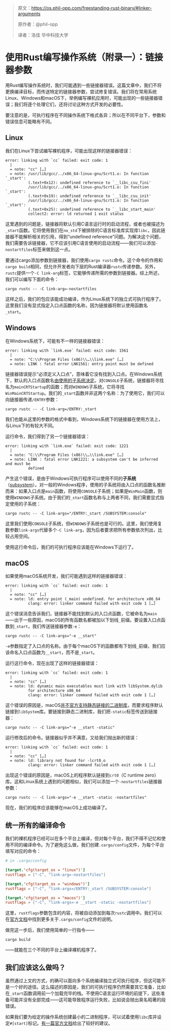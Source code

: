 >原文：https://os.phil-opp.com/freestanding-rust-binary/#linker-arguments
>
>原作者：@phil-opp
>
>译者：洛佳  华中科技大学

# 使用Rust编写操作系统（附录一）：链接器参数

用Rust编写操作系统时，我们可能遇到一些链接器错误。这篇文章中，我们不将更换编译目标，而传送特定的链接器参数，尝试修复错误。我们将在常用系统Linux、Windows和macOS下，举例编写裸机应用时，可能出现的一些链接器错误；我们将逐个处理它们，还将讨论这种方式开发的必要性。

要注意的是，可执行程序在不同操作系统下格式各异；所以在不同平台下，参数和错误信息可能略有不同。

## Linux

我们在Linux下尝试编写裸机程序，可能出现这样的链接器错误：

```
error: linking with `cc` failed: exit code: 1
  |
  = note: "cc" […]
  = note: /usr/lib/gcc/../x86_64-linux-gnu/Scrt1.o: In function `_start':
          (.text+0x12): undefined reference to `__libc_csu_fini'
          /usr/lib/gcc/../x86_64-linux-gnu/Scrt1.o: In function `_start':
          (.text+0x19): undefined reference to `__libc_csu_init'
          /usr/lib/gcc/../x86_64-linux-gnu/Scrt1.o: In function `_start':
          (.text+0x25): undefined reference to `__libc_start_main'
          collect2: error: ld returned 1 exit status
```

这里遇到的问题是，链接器将默认引用C语言运行时的启动流程，或者也被描述为`_start`函数。它将使用我们在`no_std`下被排除的C语言标准库实现库`libc`，因此链接器不能解析相关的引用，得到“undefined reference”问题。为解决这个问题，我们需要告诉链接器，它不应该引用C语言使用的启动流程——我们可以添加`-nostartfiles`标签来做到这一点。

要通过cargo添加参数到链接器，我们使用`cargo rustc`命令。这个命令的作用和`cargo build`相同，但允许开发者向下层的Rust编译器`rustc`传递参数。另外，`rustc`提供一个`-C link-arg`标签，它能够传递所需的参数到链接器。综上所述，我们可以编写下面的命令：

```
cargo rustc -- -C link-arg=-nostartfiles
```

这样之后，我们的包应该能成功编译，作为Linux系统下的独立式可执行程序了。这里我们没有显式指定入口点函数的名称，因为链接器将默认使用函数名`_start`。

## Windows

在Windows系统下，可能有不一样的链接器错误：

```
error: linking with `link.exe` failed: exit code: 1561
  |
  = note: "C:\\Program Files (x86)\\…\\link.exe" […]
  = note: LINK : fatal error LNK1561: entry point must be defined
```

链接器错误提示“必须定义入口点”，意味着它没有找到入口点。在Windows系统下，默认的入口点函数名[由使用的子系统决定](https://docs.microsoft.com/en-us/cpp/build/reference/entry-entry-point-symbol)。对`CONSOLE`子系统，链接器将寻找名为`mainCRTStartup`的函数；而对`WINDOWS`子系统，它将寻找`WinMainCRTStartup`。我们的`_start`函数并非这两个名称：为了使用它，我们可以向链接器传递`/ENTRY`参数：

```
cargo rustc -- -C link-arg=/ENTRY:_start
```

我们也能从这里的参数的格式中看到，Windows系统下的链接器在使用方法上，与Linux下的有较大不同。

运行命令，我们得到了另一个链接器错误：

```
error: linking with `link.exe` failed: exit code: 1221
  |
  = note: "C:\\Program Files (x86)\\…\\link.exe" […]
  = note: LINK : fatal error LNK1221: a subsystem can't be inferred and must be
          defined
```

产生这个错误，是由于Windows可执行程序可以使用不同的**子系统**（[subsystem](https://docs.microsoft.com/en-us/cpp/build/reference/entry-entry-point-symbol)）。对一般的Windows程序，使用的子系统将由入口点的函数名推断而来：如果入口点是`main`函数，将使用`CONSOLE`子系统；如果是`WinMain`函数，则使用`WINDOWS`子系统。由于我们的`_start`函数名称与上两者不同，我们需要显式指定使用的子系统：

```
cargo rustc -- -C link-args="/ENTRY:_start /SUBSYSTEM:console"
```

这里我们使用`CONSOLE`子系统，但`WINDOWS`子系统也是可行的。这里，我们使用复数参数`link-args`代替多个`-C link-arg`，因为后者要求把所有参数依次列出，比较占用空间。

使用这行命令后，我们的可执行程序应该能在Windows下运行了。

## macOS

如果使用macOS系统开发，我们可能遇到这样的链接器错误：

```
error: linking with `cc` failed: exit code: 1
  |
  = note: "cc" […]
  = note: ld: entry point (_main) undefined. for architecture x86_64
          clang: error: linker command failed with exit code 1 […]
```

这个错误消息告诉我们，链接器不能找到默认的入口点函数，它被命名为`main`——出于一些原因，macOS的所有函数名都被加以下划线`_`前缀。要设置入口点函数到`_start`，我们传送链接器参数`-e`：

```
cargo rustc -- -C link-args="-e __start"
```

`-e`参数指定了入口点的名称。由于每个macOS下的函数都有下划线`_`前缀，我们应该命名入口点函数为`__start`，而不是`_start`。

运行这行命令，现在出现了这样的链接器错误：

```
error: linking with `cc` failed: exit code: 1
  |
  = note: "cc" […]
  = note: ld: dynamic main executables must link with libSystem.dylib
          for architecture x86_64
          clang: error: linker command failed with exit code 1 […]
```

这个错误的原因是，macOS[并不官方支持静态链接的二进制库](https://developer.apple.com/library/content/qa/qa1118/_index.html)，而要求程序默认链接到`libSystem`库。要链接到静态二进制库，我们把`-static`标签传送到链接器：

```
cargo rustc -- -C link-args="-e __start -static"
```

运行修改后的命令。链接器似乎并不满意，又给我们抛出新的错误：

```
error: linking with `cc` failed: exit code: 1
  |
  = note: "cc" […]
  = note: ld: library not found for -lcrt0.o
          clang: error: linker command failed with exit code 1 […]
```

出现这个错误的原因是，macOS上的程序默认链接到`crt0`（C runtime zero）库。这和Linux系统上遇到的问题相似，我们可以添加一个`-nostartfiles`链接器参数：

```
cargo rustc -- -C link-args="-e __start -static -nostartfiles"
```

现在，我们的程序应该能够在macOS上成功编译了。

## 统一所有的编译命令

我们的裸机程序已经可以在多个平台上编译，但对每个平台，我们不得不记忆和使用不同的编译命令。为了避免这么做，我们创建`.cargo/config`文件，为每个平台填写对应的命令：

```toml
# in .cargo/config

[target.'cfg(target_os = "linux")']
rustflags = ["-C", "link-arg=-nostartfiles"]

[target.'cfg(target_os = "windows")']
rustflags = ["-C", "link-args=/ENTRY:_start /SUBSYSTEM:console"]

[target.'cfg(target_os = "macos")']
rustflags = ["-C", "link-args=-e __start -static -nostartfiles"]
```

这里，`rustflags`参数包含的内容，将被自动添加到每次`rustc`调用中。我们可以在[官方文档](https://doc.rust-lang.org/cargo/reference/config.html)中找到更多关于`.cargo/config`文件的说明。

做完这一步后，我们使用简单的一行指令——

```
cargo build
```

——就能在三个不同的平台上编译裸机程序了。

## 我们应该这么做吗？

虽然通过上文的方式，的确可以面向多个系统编译独立式可执行程序，但这可能不是一个好的途径。这么描述的原因是，我们的可执行程序仍然需要其它准备，比如在`_start`函数调用前一个加载完毕的栈。不使用C语言运行环境的前提下，这些准备可能并没有全部完成——这可能导致程序运行失败，比如说会抛出臭名昭著的段错误。

如果我们要为给定的操作系统创建最小的二进制程序，可以试着使用`libc`库并设定`#[start]`标记。[有一篇官方文档](https://doc.rust-lang.org/1.16.0/book/no-stdlib.html)给出了较好的建议。
